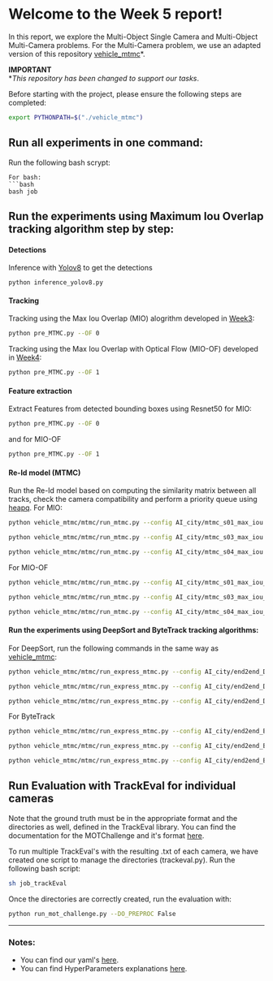 
# Welcome to the Week 5 report!

In this report, we explore the Multi-Object Single Camera and Multi-Object Multi-Camera problems. For the Multi-Camera problem, we use an adapted version of this repository [vehicle_mtmc](https://github.com/regob/vehicle_mtmc)*.

**IMPORTANT**  
**This repository has been changed to support our tasks*.

Before starting with the project, please ensure the following steps are completed:

```bash
export PYTHONPATH=$("./vehicle_mtmc")
```

## Run all experiments in one command:
Run the following bash scrypt:
```
For bash:  
```bash
bash job
```


## Run the experiments using Maximum Iou Overlap tracking algorithm step by step:
#### Detections
Inference with [Yolov8](https://github.com/ultralytics/ultralytics) to get the detections
```
python inference_yolov8.py
```

#### Tracking 
Tracking using the Max Iou Overlap (MIO) alogrithm developed in [Week3](https://github.com/mcv-m6-video/mcv-m6-2023-team6/tree/main/week3): 
```bash
python pre_MTMC.py --OF 0
```
Tracking using the Max Iou Overlap with Optical Flow (MIO-OF) developed in [Week4](https://github.com/mcv-m6-video/mcv-m6-2023-team6/tree/main/week4):
```bash
python pre_MTMC.py --OF 1
```

#### Feature extraction
Extract Features from detected bounding boxes using Resnet50 for MIO:
```bash
python pre_MTMC.py --OF 0
```
and for MIO-OF
```bash
python pre_MTMC.py --OF 1
```

#### Re-Id model (MTMC)
Run the Re-Id model based on computing the similarity matrix between all tracks, check the camera compatibility and perform a priority queue using [heapq](https://docs.python.org/3/library/heapq.html). For MIO:
```bash
python vehicle_mtmc/mtmc/run_mtmc.py --config AI_city/mtmc_s01_max_iou.yaml
```
```bash
python vehicle_mtmc/mtmc/run_mtmc.py --config AI_city/mtmc_s03_max_iou.yaml
```
```bash
python vehicle_mtmc/mtmc/run_mtmc.py --config AI_city/mtmc_s04_max_iou.yaml
```
For MIO-OF
```bash
python vehicle_mtmc/mtmc/run_mtmc.py --config AI_city/mtmc_s01_max_iou_OF.yaml
```
```bash
python vehicle_mtmc/mtmc/run_mtmc.py --config AI_city/mtmc_s03_max_iou_OF.yaml
```
```bash
python vehicle_mtmc/mtmc/run_mtmc.py --config AI_city/mtmc_s04_max_iou_OF.yaml
```



#### Run the experiments using DeepSort and ByteTrack tracking algorithms:

For DeepSort, run the following commands in the same way as [vehicle_mtmc](https://github.com/regob/vehicle_mtmc):
```bash
python vehicle_mtmc/mtmc/run_express_mtmc.py --config AI_city/end2end_DeepSort_s01.yaml
```
```bash
python vehicle_mtmc/mtmc/run_express_mtmc.py --config AI_city/end2end_DeepSort_s03.yaml
```
```bash
python vehicle_mtmc/mtmc/run_express_mtmc.py --config AI_city/end2end_DeepSort_s04.yaml
```

For ByteTrack
```bash
python vehicle_mtmc/mtmc/run_express_mtmc.py --config AI_city/end2end_ByTrack_s01.yaml 
```
```bash
python vehicle_mtmc/mtmc/run_express_mtmc.py --config AI_city/end2end_ByTrack_s03.yaml 
```
```bash
python vehicle_mtmc/mtmc/run_express_mtmc.py --config AI_city/end2end_ByTrack_s04.yaml 
```


## Run Evaluation with TrackEval for individual cameras
Note that the ground truth must be in the appropriate format and the directories as well, defined in the TrackEval library. You can find the documentation for the
MOTChallenge and it's format [here](https://github.com/JonathonLuiten/TrackEval/tree/master/docs/MOTChallenge-Official). 

To run multiple TrackEval's with the resulting .txt of each camera, we have created one script to manage the directories (trackeval.py). Run the following bash script:
```bash
sh job_trackEval
```

Once the directories are correctly created, run the evaluation with:
```bash
python run_mot_challenge.py --DO_PREPROC False 
```

------------
### Notes: 
+ You can find our yaml's [here](https://github.com/mcv-m6-video/mcv-m6-2023-team6/tree/main/week5/vehicle_mtmc/config/AI_city).
+ You can find HyperParameters explanations [here](https://github.com/mcv-m6-video/mcv-m6-2023-team6/tree/main/week5/vehicle_mtmc/config/defaults.py).







